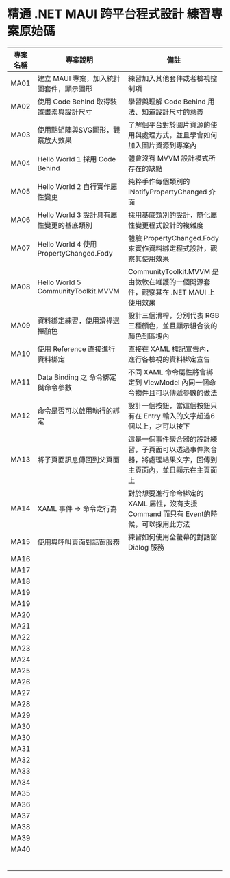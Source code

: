 # 精通 .NET MAUI 跨平台程式設計 練習專案原始碼

|專案名稱|專案說明|備註|
|-|-|-|
|MA01|建立 MAUI 專案，加入統計圖套件，顯示圖形|練習加入其他套件或者檢視控制項|
|MA02|使用 Code Behind 取得裝置畫素與設計尺寸|學習與理解 Code Behind 用法、知道設計尺寸的意義|
|MA03|使用點矩陣與SVG圖形，觀察放大效果|了解個平台對於圖片資源的使用與處理方式，並且學會如何加入圖片資源到專案內|
|MA04|Hello World 1 採用 Code Behind|體會沒有 MVVM 設計模式所存在的缺點|
|MA05|Hello World 2 自行實作屬性變更|純粹手作每個類別的 INotifyPropertyChanged 介面|
|MA06|Hello World 3 設計具有屬性變更的基底類別|採用基底類別的設計，簡化屬性變更程式設計的複雜度|
|MA07|Hello World 4 使用 PropertyChanged.Fody|體驗 PropertyChanged.Fody 來實作資料綁定程式設計，觀察其使用效果|
|MA08|Hello World 5 CommunityToolkit.MVVM|CommunityToolkit.MVVM 是由微軟在維護的一個開源套件，觀察其在 .NET MAUI 上使用效果|
|MA09|資料綁定練習，使用滑桿選擇顏色|設計三個滑桿，分別代表 RGB 三種顏色，並且顯示組合後的顏色到區塊內|
|MA10|使用 Reference 直接進行資料綁定|直接在 XAML 標記宣告內，進行各檢視的資料綁定宣告|
|MA11|Data Binding 之 命令綁定與命令參數|不同 XAML 命令屬性將會綁定到 ViewModel 內同一個命令物件且可以傳遞參數的做法|
|MA12|命令是否可以啟用執行的綁定|設計一個按鈕，當這個按鈕只有在 Entry 輸入的文字超過6個以上，才可以按下|
|MA13|將子頁面訊息傳回到父頁面|這是一個事件聚合器的設計練習，子頁面可以透過事件聚合器，將處理結果文字，回傳到主頁面內，並且顯示在主頁面上|
|MA14|XAML 事件 -> 命令之行為|對於想要進行命令綁定的 XAML 屬性，沒有支援 Command 而只有 Event的時候，可以採用此方法|
|MA15|使用與呼叫頁面對話窗服務|練習如何使用全螢幕的對話窗 Dialog 服務|
|MA16|||
|MA17|||
|MA18|||
|MA19|||
|MA19|||
|MA20|||
|MA21|||
|MA22|||
|MA23|||
|MA24|||
|MA25|||
|MA26|||
|MA27|||
|MA28|||
|MA29|||
|MA30|||
|MA30|||
|MA31|||
|MA32|||
|MA33|||
|MA34|||
|MA35|||
|MA36|||
|MA37|||
|MA38|||
|MA39|||
|MA40|||
||||
||||
||||
||||
||||
||||

